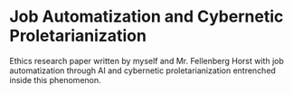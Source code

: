 # Job Automatization and Cybernetic Proletarianization

Ethics research paper written by myself and Mr. Fellenberg Horst with job automatization through AI and cybernetic proletarianization entrenched inside this phenomenon.
